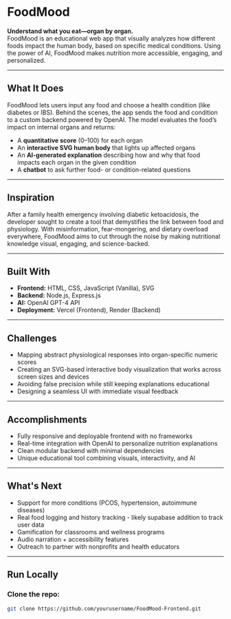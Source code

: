 # FoodMood

**Understand what you eat—organ by organ.**  
FoodMood is an educational web app that visually analyzes how different foods impact the human body, based on specific medical conditions. Using the power of AI, FoodMood makes nutrition more accessible, engaging, and personalized.

---

## What It Does

FoodMood lets users input any food and choose a health condition (like diabetes or IBS). Behind the scenes, the app sends the food and condition to a custom backend powered by OpenAI. The model evaluates the food’s impact on internal organs and returns:

- A **quantitative score** (0–100) for each organ
- An **interactive SVG human body** that lights up affected organs
- An **AI-generated explanation** describing how and why that food impacts each organ in the given condition
- A **chatbot** to ask further food- or condition-related questions

---

## Inspiration

After a family health emergency involving diabetic ketoacidosis, the developer sought to create a tool that demystifies the link between food and physiology. With misinformation, fear-mongering, and dietary overload everywhere, FoodMood aims to cut through the noise by making nutritional knowledge visual, engaging, and science-backed.

---

## Built With

- **Frontend:** HTML, CSS, JavaScript (Vanilla), SVG
- **Backend:** Node.js, Express.js
- **AI:** OpenAI GPT-4 API
- **Deployment:** Vercel (Frontend), Render (Backend)

---

## Challenges

- Mapping abstract physiological responses into organ-specific numeric scores
- Creating an SVG-based interactive body visualization that works across screen sizes and devices
- Avoiding false precision while still keeping explanations educational
- Designing a seamless UI with immediate visual feedback

---

## Accomplishments

- Fully responsive and deployable frontend with no frameworks
- Real-time integration with OpenAI to personalize nutrition explanations
- Clean modular backend with minimal dependencies
- Unique educational tool combining visuals, interactivity, and AI

---

## What's Next

- Support for more conditions (PCOS, hypertension, autoimmune diseases)
- Real food logging and history tracking - likely supabase addition to track user data
- Gamification for classrooms and wellness programs
- Audio narration + accessibility features
- Outreach to partner with nonprofits and health educators

---

## Run Locally

### Clone the repo:
```bash
git clone https://github.com/yourusername/FoodMood-Frontend.git
